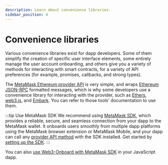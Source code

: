 ```yaml
---
description: Learn about convenience libraries.
sidebar_position: 4
---
```


# Convenience libraries

Various convenience libraries exist for dapp developers.
Some of them simplify the creation of specific user interface elements, some entirely manage the
user account onboarding, and others give you a variety of methods for interacting with smart
contracts, for a variety of API preferences (for example, promises, callbacks, and strong types).

The [MetaMask Ethereum provider API](apis.md#ethereum-provider-api) is very simple, and wraps
[Ethereum JSON-RPC](apis.md#json-rpc-api) formatted messages, which is why
some developers use a convenience library for interacting with the provider, such as
[Ethers](https://www.npmjs.com/package/ethers), [web3.js](https://www.npmjs.com/package/web3), and
[Embark](https://framework.embarklabs.io/).
You can refer to those tools' documentation to use them.

:::tip Use MetaMask SDK
We recommend using [MetaMask SDK](sdk/index.md), which provides a reliable, secure, and seamless
connection from your dapp to the MetaMask wallet.
It onboards users smoothly from multiple dapp platforms using the MetaMask browser extension or
MetaMask Mobile, and your dapp can call any [provider API method](../reference/provider-api.md)
with the SDK installed.
Get started by [setting up the SDK](../how-to/use-sdk/index.md).
:::

You can also [use Web3-Onboard with MetaMask SDK](../how-to/use-3rd-party-integrations/web3-onboard.md)
in your JavaScript dapp.

